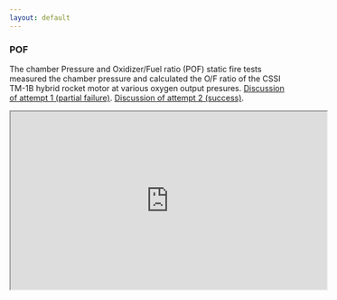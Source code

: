 ```yaml
---
layout: default
---
```


### POF  

The chamber Pressure and Oxidizer/Fuel ratio (POF) static fire tests measured the chamber pressure and calculated the O/F ratio of the CSSI TM-1B hybrid rocket motor at various oxygen output presures. [Discussion of attempt 1 (partial failure)](https://docs.google.com/document/d/1JxKmvcccYgxyxHkK9EasYi_KEzsKsH341RCrCXNK6sM/edit?usp=sharing). [Discussion of attempt 2 (success)](https://docs.google.com/document/d/1pSjYV32JNg4e_6B872bw9FPtDAv1ZokLH8WyMMPRr_g/edit?usp=sharing).

<html>
  <head>
  </head>
  
  <body>
    <iframe width="560" height="315" src="https://www.youtube.com/embed/E0jaeAZ315A" controls></iframe>
  </body>
 </html>

